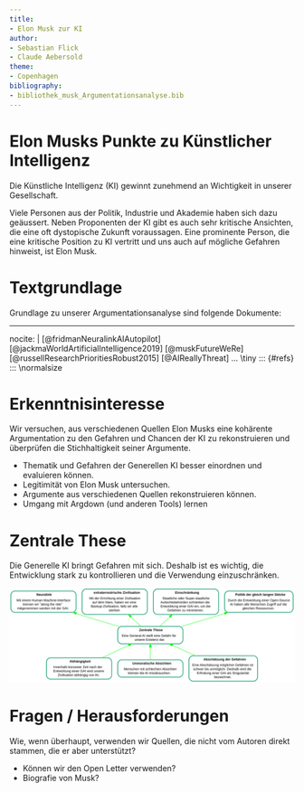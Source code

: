```yaml
---
title:
- Elon Musk zur KI
author:
- Sebastian Flick
- Claude Aebersold
theme:
- Copenhagen
bibliography: 
- bibliothek_musk_Argumentationsanalyse.bib
---
```


# Elon Musks Punkte zu Künstlicher Intelligenz
Die Künstliche Intelligenz (KI) gewinnt zunehmend an Wichtigkeit in unserer Gesellschaft.

Viele Personen aus der Politik, Industrie und Akademie haben sich dazu geäussert. Neben Proponenten der KI gibt es auch sehr kritische Ansichten, die eine oft dystopische Zukunft voraussagen. Eine prominente Person, die eine kritische Position zu KI vertritt und uns auch auf mögliche Gefahren hinweist, ist Elon Musk.

# Textgrundlage

Grundlage zu unserer Argumentationsanalyse sind folgende Dokumente:

---
nocite: |
  [@fridmanNeuralinkAIAutopilot]
  [@jackmaWorldArtificialIntelligence2019]
  [@muskFutureWeRe]
  [@russellResearchPrioritiesRobust2015]
  [@AIReallyThreat]
...
\tiny
::: {#refs}
:::
\normalsize

# Erkenntnisinteresse

Wir versuchen, aus verschiedenen Quellen Elon Musks eine kohärente Argumentation zu den Gefahren und Chancen der KI zu rekonstruieren und überprüfen die Stichhaltigkeit seiner Argumente.

- Thematik und Gefahren der Generellen KI besser einordnen und evaluieren können.
- Legitimität von Elon Musk untersuchen.
- Argumente aus verschiedenen Quellen rekonstruieren können.
- Umgang mit Argdown (und anderen Tools) lernen

# Zentrale These

Die Generelle KI bringt Gefahren mit sich. Deshalb ist es wichtig, die Entwicklung stark zu kontrollieren und die Verwendung einzuschränken.

![Zentrale Thesen](./svg/zentrale_argumente.svg)


# Fragen / Herausforderungen
Wie, wenn überhaupt, verwenden wir Quellen, die nicht vom Autoren direkt stammen, die er aber unterstützt?

- Können wir den Open Letter verwenden?
- Biografie von Musk?

